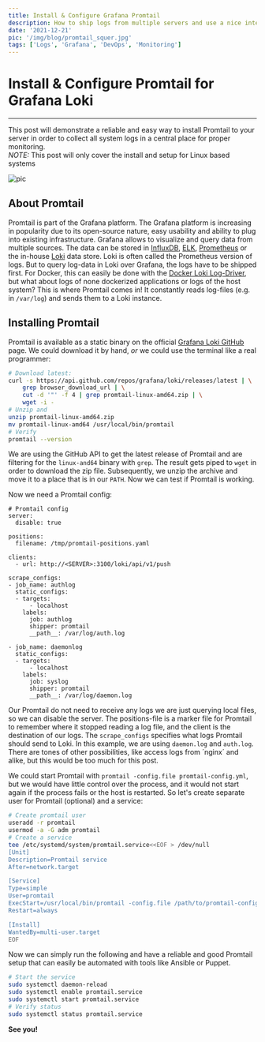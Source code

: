 ```yaml
---
title: Install & Configure Grafana Promtail
description: How to ship logs from multiple servers and use a nice interface to query access logs? Promtail is the right tool in order to use the powerful Grafana platform. 
date: '2021-12-21'
pic: '/img/blog/promtail_squer.jpg'
tags: ['Logs', 'Grafana', 'DevOps', 'Monitoring']
---
```


# Install & Configure Promtail for Grafana Loki
---
This post will demonstrate a reliable and easy way to install Promtail to your server in order to collect all system logs in a central place for proper monitoring.  
*NOTE:* This post will only cover the install and setup for Linux based systems

![pic](/img/blog/promtail.jpg)


## About Promtail
Promtail is part of the Grafana platform. The Grafana platform is increasing in popularity due to its open-source nature, easy usability and ability to plug into existing infrastructure. Grafana allows to visualize and query data from multiple sources. The data can be stored in [InfluxDB](https://grafana.com/docs/grafana/latest/datasources/influxdb/), [ELK](https://grafana.com/docs/grafana/latest/datasources/elasticsearch/), [Prometheus](https://grafana.com/docs/grafana/latest/datasources/prometheus/) or the in-house [Loki](https://grafana.com/docs/loki/latest/) data store. Loki is often called the Prometheus version of logs. But to query log-data in Loki over Grafana, the logs have to be shipped first. For Docker, this can easily be done with the [Docker Loki Log-Driver](https://grafana.com/docs/loki/latest/), but what about logs of none dockerized applications or logs of the host system? This is where Promtail comes in! It constantly reads log-files (e.g. in `/var/log`) and sends them to a Loki instance.

## Installing Promtail
Promtail is available as a static binary on the official [Grafana Loki GitHub](https://github.com/grafana/loki/releases) page. We could download it by hand, *or* we could use the terminal like a real programmer:

```bash
# Download latest:
curl -s https://api.github.com/repos/grafana/loki/releases/latest | \
    grep browser_download_url | \
    cut -d '"' -f 4 | grep promtail-linux-amd64.zip | \
    wget -i -
# Unzip and
unzip promtail-linux-amd64.zip
mv promtail-linux-amd64 /usr/local/bin/promtail
# Verify
promtail --version

```
We are using the GitHub API to get the latest release of Promtail and are filtering for the `linux-and64` binary with `grep`. The result gets piped to `wget` in order to download the zip file. Subsequently, we unzip the archive and move it to a place that is in our `PATH`. Now we can test if Promtail is working.

Now we need a Promtail config:

```ymal
# Promtail config
server:
  disable: true

positions:
  filename: /tmp/promtail-positions.yaml

clients:
  - url: http://<SERVER>:3100/loki/api/v1/push

scrape_configs:
- job_name: authlog
  static_configs:
  - targets:
      - localhost
    labels:
      job: authlog
      shipper: promtail
      __path__: /var/log/auth.log

- job_name: daemonlog
  static_configs:
  - targets:
      - localhost
    labels:
      job: syslog
      shipper: promtail
      __path__: /var/log/daemon.log
```

Our Promtail do not need to receive any logs we are just querying local files, so we can disable the server. The positions-file is a marker file for Promtail to remember where it stopped reading a log file, and the client is the destination of our logs. The `scrape_configs` specifies what logs Promtail should send to Loki. In this example, we are using `daemon.log` and `auth.log`. There are tones of other possibilities, like access logs from ´nginx´ and alike, but this would be too much for this post.

We could start Promtail with `promtail -config.file promtail-config.yml`, but we would have little control over the process, and it would not start again if the process fails or the host is restarted. So let's create separate user for Promtail (optional) and a service:

```bash
# Create promtail user
useradd -r promtail
usermod -a -G adm promtail
# Create a service
tee /etc/systemd/system/promtail.service<<EOF > /dev/null
[Unit]
Description=Promtail service
After=network.target

[Service]
Type=simple
User=promtail
ExecStart=/usr/local/bin/promtail -config.file /path/to/promtail-config.yml
Restart=always

[Install]
WantedBy=multi-user.target
EOF
```

Now we can simply run the following and have a reliable and good Promtail setup that can easily be automated with tools like Ansible or Puppet.
```bash
# Start the service
sudo systemctl daemon-reload
sudo systemctl enable promtail.service
sudo systemctl start promtail.service
# Verify status
sudo systemctl status promtail.service
```

**See you!**
